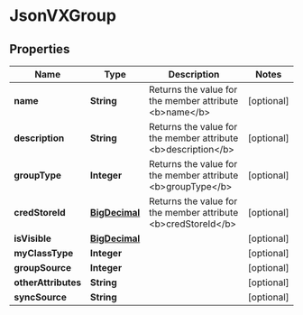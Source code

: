 
# JsonVXGroup

## Properties
Name | Type | Description | Notes
------------ | ------------- | ------------- | -------------
**name** | **String** | Returns the value for the member attribute &lt;b&gt;name&lt;/b&gt; |  [optional]
**description** | **String** | Returns the value for the member attribute &lt;b&gt;description&lt;/b&gt; |  [optional]
**groupType** | **Integer** | Returns the value for the member attribute &lt;b&gt;groupType&lt;/b&gt; |  [optional]
**credStoreId** | [**BigDecimal**](BigDecimal.md) | Returns the value for the member attribute &lt;b&gt;credStoreId&lt;/b&gt; |  [optional]
**isVisible** | [**BigDecimal**](BigDecimal.md) |  |  [optional]
**myClassType** | **Integer** |  |  [optional]
**groupSource** | **Integer** |  |  [optional]
**otherAttributes** | **String** |  |  [optional]
**syncSource** | **String** |  |  [optional]



